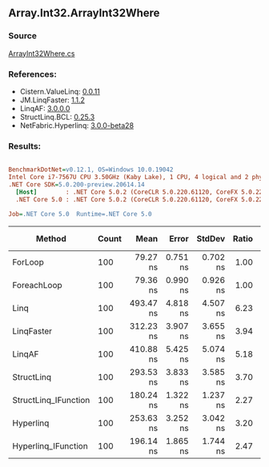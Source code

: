 ﻿## Array.Int32.ArrayInt32Where

### Source
[ArrayInt32Where.cs](../LinqBenchmarks/Array/Int32/ArrayInt32Where.cs)

### References:
- Cistern.ValueLinq: [0.0.11](https://www.nuget.org/packages/Cistern.ValueLinq/0.0.11)
- JM.LinqFaster: [1.1.2](https://www.nuget.org/packages/JM.LinqFaster/1.1.2)
- LinqAF: [3.0.0.0](https://www.nuget.org/packages/LinqAF/3.0.0.0)
- StructLinq.BCL: [0.25.3](https://www.nuget.org/packages/StructLinq.BCL/0.25.3)
- NetFabric.Hyperlinq: [3.0.0-beta28](https://www.nuget.org/packages/NetFabric.Hyperlinq/3.0.0-beta28)

### Results:
``` ini

BenchmarkDotNet=v0.12.1, OS=Windows 10.0.19042
Intel Core i7-7567U CPU 3.50GHz (Kaby Lake), 1 CPU, 4 logical and 2 physical cores
.NET Core SDK=5.0.200-preview.20614.14
  [Host]        : .NET Core 5.0.2 (CoreCLR 5.0.220.61120, CoreFX 5.0.220.61120), X64 RyuJIT
  .NET Core 5.0 : .NET Core 5.0.2 (CoreCLR 5.0.220.61120, CoreFX 5.0.220.61120), X64 RyuJIT

Job=.NET Core 5.0  Runtime=.NET Core 5.0  

```
|               Method | Count |      Mean |    Error |   StdDev | Ratio | RatioSD |  Gen 0 | Gen 1 | Gen 2 | Allocated |
|--------------------- |------ |----------:|---------:|---------:|------:|--------:|-------:|------:|------:|----------:|
|              ForLoop |   100 |  79.27 ns | 0.751 ns | 0.702 ns |  1.00 |    0.00 |      - |     - |     - |         - |
|          ForeachLoop |   100 |  79.36 ns | 0.990 ns | 0.926 ns |  1.00 |    0.01 |      - |     - |     - |         - |
|                 Linq |   100 | 493.47 ns | 4.818 ns | 4.507 ns |  6.23 |    0.08 | 0.0229 |     - |     - |      48 B |
|           LinqFaster |   100 | 312.23 ns | 3.907 ns | 3.655 ns |  3.94 |    0.05 | 0.3095 |     - |     - |     648 B |
|               LinqAF |   100 | 410.88 ns | 5.425 ns | 5.074 ns |  5.18 |    0.07 |      - |     - |     - |         - |
|           StructLinq |   100 | 293.53 ns | 3.833 ns | 3.585 ns |  3.70 |    0.05 | 0.0153 |     - |     - |      32 B |
| StructLinq_IFunction |   100 | 180.24 ns | 1.322 ns | 1.237 ns |  2.27 |    0.03 |      - |     - |     - |         - |
|            Hyperlinq |   100 | 253.63 ns | 3.252 ns | 3.042 ns |  3.20 |    0.04 |      - |     - |     - |         - |
|  Hyperlinq_IFunction |   100 | 196.14 ns | 1.865 ns | 1.744 ns |  2.47 |    0.03 |      - |     - |     - |         - |
